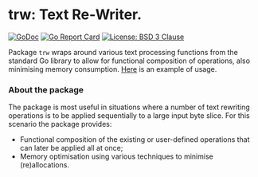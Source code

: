 # trw: Text Re-Writer.

[![GoDoc](https://godoc.org/github.com/maxim2266/trw?status.svg)](https://godoc.org/github.com/maxim2266/trw)
[![Go Report Card](https://goreportcard.com/badge/github.com/maxim2266/trw)](https://goreportcard.com/report/github.com/maxim2266/trw)
[![License: BSD 3 Clause](https://img.shields.io/badge/License-BSD_3--Clause-yellow.svg)](https://opensource.org/licenses/BSD-3-Clause)

Package `trw` wraps around various text processing functions from the standard
Go library to allow for functional composition of operations, also minimising
memory consumption. [Here](example_test.go) is an example of usage.

### About the package

The package is most useful in situations where a number of text rewriting
operations is to be applied sequentially to a large input byte slice. For this scenario the package provides:
- Functional composition of the existing or user-defined operations that can later be
applied all at once;
- Memory optimisation using various techniques to minimise (re)allocations.
